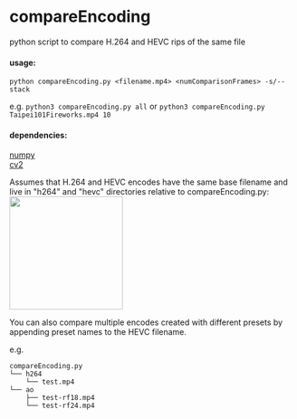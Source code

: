 # compareEncoding
python script to compare H.264 and HEVC rips of the same file


#### usage:
`python compareEncoding.py <filename.mp4> <numComparisonFrames> -s/--stack`

e.g.
`python3 compareEncoding.py all`
or
`python3 compareEncoding.py Taipei101Fireworks.mp4 10`


#### dependencies:
[numpy](https://pypi.org/project/numpy/)<br>
[cv2](https://pypi.org/project/opencv-python/)


Assumes that H.264 and HEVC encodes have the same base filename and live in "h264" and "hevc" directories relative to compareEncoding.py:<br>
<img src="https://i.imgur.com/1hZwNnV.png" width="200"/>

You can also compare multiple encodes created with different presets by appending preset names to the HEVC filename.

e.g.
```
compareEncoding.py
└── h264
    └── test.mp4
└── ao
    ├── test-rf18.mp4
    └── test-rf24.mp4
```
